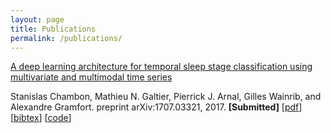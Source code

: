 ```yaml
---
layout: page
title: Publications
permalink: /publications/
---
```


[A deep learning architecture for temporal sleep stage classification using multivariate and multimodal time series]()

Stanislas Chambon, Mathieu N. Galtier, Pierrick J. Arnal, Gilles Wainrib, and Alexandre Gramfort. preprint arXiv:1707.03321, 2017. **[Submitted]**
[[pdf]()] [[bibtex]()] [[code]()]